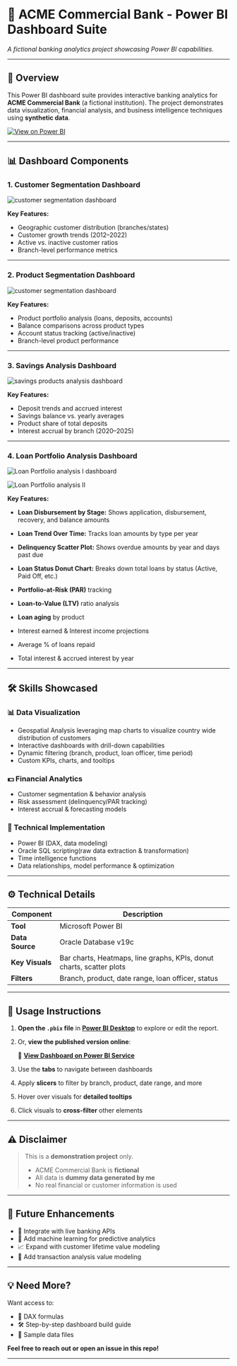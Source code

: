 # 💼 ACME Commercial Bank - Power BI Dashboard Suite

*A fictional banking analytics project showcasing Power BI capabilities.*

---

## 📌 Overview

This Power BI dashboard suite provides interactive banking analytics for **ACME Commercial Bank** (a fictional institution). The project demonstrates data visualization, financial analysis, and business intelligence techniques using **synthetic data**.
<p>
  <a href="https://app.powerbi.com/view?r=eyJrIjoiNTczZDdlOTgtMjZmNi00MDBiLTgzYWItOTJjNWVkODE2NDEyIiwidCI6IjRlYTFiNmIzLWUzZTItNGRmYi1hOGI3LWQ0MmRlNTlhNTVmZSIsImMiOjN9" target="_blank">
    <img src="https://img.shields.io/badge/View_on-PowerBI_Service-blue?logo=powerbi" alt="View on Power BI">
  </a>
</p>

---

## 📊 Dashboard Components


### 1. **Customer Segmentation Dashboard**
![customer segmentation dashboard](./images/1_customer_segmentatinon.jpg)

**Key Features:**
- Geographic customer distribution (branches/states)
- Customer growth trends (2012–2022)
- Active vs. inactive customer ratios
- Branch-level performance metrics

---


### 2. **Product Segmentation Dashboard**
 ![customer segmentation dashboard](./images/2_product_segmentation.jpg)

**Key Features:**
- Product portfolio analysis (loans, deposits, accounts)
- Balance comparisons across product types
- Account status tracking (active/inactive)
- Branch-level product performance

---

### 3. **Savings Analysis Dashboard**
  ![savings products analysis dashboard](./images/3_savings_analysis.jpg)

**Key Features:**
- Deposit trends and accrued interest
- Savings balance vs. yearly averages
- Product share of total deposits
- Interest accrual by branch (2020–2025)

---

### 4. **Loan Portfolio Analysis Dashboard**
   ![Loan Portfolio analysis I dashboard](./images/4_loan_portfolio_analysis_1.jpg)

   ![Loan Portfolio analysis II](./images/5_loan_portfolio_analysis_2.jpg)

**Key Features:**
- **Loan Disbursement by Stage:** Shows application, disbursement, recovery, and balance amounts

- **Loan Trend Over Time:** Tracks loan amounts by type per year

- **Delinquency Scatter Plot:** Shows overdue amounts by year and days past due

- **Loan Status Donut Chart:** Breaks down total loans by status (Active, Paid Off, etc.)

- **Portfolio-at-Risk (PAR)** tracking
- **Loan-to-Value (LTV)** ratio analysis
- **Loan aging** by product
- Interest earned & Interest income projections
- Average % of loans repaid
- Total interest & accrued interest by year


---

## 🛠️ Skills Showcased

### 📊 Data Visualization
- Geospatial Analysis leveraging map charts to visualize country wide distribution of customers
- Interactive dashboards with drill-down capabilities
- Dynamic filtering (branch, product, loan officer, time period)
- Custom KPIs, charts, and tooltips


### 💵 Financial Analytics
- Customer segmentation & behavior analysis
- Risk assessment (delinquency/PAR tracking)
- Interest accrual & forecasting models

### 🧠 Technical Implementation
- Power BI (DAX, data modeling)
- Oracle SQL scripting(raw data extraction & transformation)
- Time intelligence functions
- Data relationships, model performance & optimization


---

## ⚙️ Technical Details

| Component         | Description                      |
|------------------|----------------------------------|
| **Tool**          | Microsoft Power BI               |
| **Data Source**   | Oracle Database v19c      |
| **Key Visuals**   | Bar charts, Heatmaps, line graphs, KPIs, donut charts, scatter plots |
| **Filters**       | Branch, product, date range, loan officer,  status |

---

## 📖 Usage Instructions


1. **Open the `.pbix` file** in [**Power BI Desktop**](https://powerbi.microsoft.com/desktop/) to explore or edit the report.
2. Or, **view the published version online**:

   🔗 [**View Dashboard on Power BI Service**](https://app.powerbi.com/view?r=eyJrIjoiNTczZDdlOTgtMjZmNi00MDBiLTgzYWItOTJjNWVkODE2NDEyIiwidCI6IjRlYTFiNmIzLWUzZTItNGRmYi1hOGI3LWQ0MmRlNTlhNTVmZSIsImMiOjN9&pageName=5f04fb2ea6eb6d18b4a2)

2. Use the **tabs** to navigate between dashboards
3. Apply **slicers** to filter by branch, product, date range, and more
4. Hover over visuals for **detailed tooltips**
5. Click visuals to **cross-filter** other elements

---

## ⚠️ Disclaimer

> This is a **demonstration project** only.
>
> - ACME Commercial Bank is **fictional**
> - All data is **dummy data generated by me**
> - No real financial or customer information is used

---

## 🚀 Future Enhancements

- 🔗 Integrate with live banking APIs
- 🤖 Add machine learning for predictive analytics
- 📈 Expand with customer lifetime value modeling
- 🏦 Add transaction analysis value modeling

---

## 💡 Need More?

Want access to:
- 💬 DAX formulas
- 🛠 Step-by-step dashboard build guide
- 📁 Sample data files

**Feel free to reach out or open an issue in this repo!**

---
